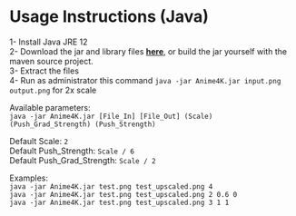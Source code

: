 
# Usage Instructions (Java)

1- Install Java JRE 12  
2- Download the jar and library files [**here**](https://github.com/bloc97/Anime4K/releases/download/0.9/Anime4K_Java.zip), or build the jar yourself with the maven source project.  
3- Extract the files  
4- Run as administrator this command `java -jar Anime4K.jar input.png output.png` for 2x scale  

Available parameters:  
`java -jar Anime4K.jar [File_In] [File_Out] (Scale) (Push_Grad_Strength) (Push_Strength)`  

Default Scale: `2`  
Default Push_Strength: `Scale / 6`  
Default Push_Grad_Strength: `Scale / 2`  

  
Examples:  
`java -jar Anime4K.jar test.png test_upscaled.png 4`  
`java -jar Anime4K.jar test.png test_upscaled.png 2 0.6 0`  
`java -jar Anime4K.jar test.png test_upscaled.png 3 1 1`    
